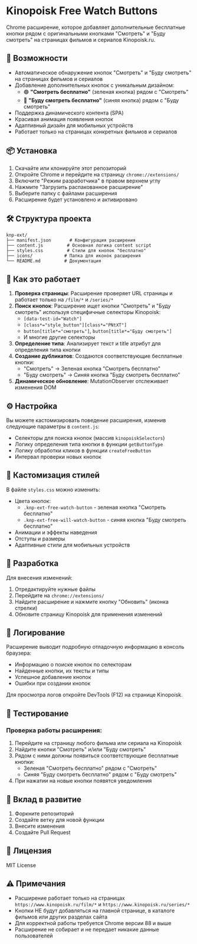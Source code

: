 # Kinopoisk Free Watch Buttons

Chrome расширение, которое добавляет дополнительные бесплатные кнопки рядом с оригинальными кнопками "Смотреть" и "Буду смотреть" на страницах фильмов и сериалов Kinopoisk.ru.

## 🚀 Возможности

- Автоматическое обнаружение кнопок "Смотреть" и "Буду смотреть" на страницах фильмов и сериалов
- Добавление дополнительных кнопок с уникальным дизайном:
  - 🟢 **"Смотреть бесплатно"** (зеленая кнопка) рядом с "Смотреть"
  - 🔵 **"Буду смотреть бесплатно"** (синяя кнопка) рядом с "Буду смотреть"
- Поддержка динамического контента (SPA)
- Красивая анимация появления кнопок
- Адаптивный дизайн для мобильных устройств
- Работает только на страницах конкретных фильмов и сериалов

## 📦 Установка

1. Скачайте или клонируйте этот репозиторий
2. Откройте Chrome и перейдите на страницу `chrome://extensions/`
3. Включите "Режим разработчика" в правом верхнем углу
4. Нажмите "Загрузить распакованное расширение"
5. Выберите папку с файлами расширения
6. Расширение будет установлено и активировано

## 🛠️ Структура проекта

```
knp-ext/
├── manifest.json       # Конфигурация расширения
├── content.js         # Основная логика content script
├── styles.css         # Стили для кнопок "бесплатно"
├── icons/            # Папка для иконок расширения
└── README.md         # Документация
```

## 🎯 Как это работает

1. **Проверка страницы**: Расширение проверяет URL страницы и работает только на `/film/*` и `/series/*`
2. **Поиск кнопок**: Расширение ищет кнопки "Смотреть" и "Буду смотреть" используя специфичные селекторы Kinopoisk:
   - `[data-test-id="Watch"]`
   - `[class*="style_button"][class*="PNtXT"]`
   - `button[title*="смотреть"]`, `button[title*="Буду смотреть"]`
   - И многие другие селекторы
3. **Определение типа**: Анализирует текст и title атрибут для определения типа кнопки
4. **Создание дубликатов**: Создаются соответствующие бесплатные кнопки:
   - "Смотреть" → Зеленая кнопка "Смотреть бесплатно"
   - "Буду смотреть" → Синяя кнопка "Буду смотреть бесплатно"
5. **Динамическое обновление**: MutationObserver отслеживает изменения DOM

## ⚙️ Настройка

Вы можете кастомизировать поведение расширения, изменив следующие параметры в `content.js`:

- Селекторы для поиска кнопок (массив `kinopoiskSelectors`)
- Логику определения типа кнопки в функции `getButtonType`
- Логику обработки кликов в функции `createFreeButton`
- Интервал проверки новых кнопок

## 🎨 Кастомизация стилей

В файле `styles.css` можно изменить:

- Цвета кнопок:
  - `.knp-ext-free-watch-button` - зеленая кнопка "Смотреть бесплатно"
  - `.knp-ext-free-will-watch-button` - синяя кнопка "Буду смотреть бесплатно"
- Анимации и эффекты наведения
- Отступы и размеры
- Адаптивные стили для мобильных устройств

## 🔧 Разработка

Для внесения изменений:

1. Отредактируйте нужные файлы
2. Перейдите на `chrome://extensions/`
3. Найдите расширение и нажмите кнопку "Обновить" (иконка стрелки)
4. Обновите страницу Kinopoisk для применения изменений

## 📝 Логирование

Расширение выводит подробную отладочную информацию в консоль браузера:

- Информацию о поиске кнопок по селекторам
- Найденные кнопки, их тексты и типы
- Успешное добавление кнопок
- Ошибки при создании кнопок

Для просмотра логов откройте DevTools (F12) на странице Kinopoisk.

## 🧪 Тестирование

### Проверка работы расширения:

1. Перейдите на страницу любого фильма или сериала на Kinopoisk
2. Найдите кнопки "Смотреть" и/или "Буду смотреть"
3. Рядом с ними должны появиться соответствующие бесплатные кнопки:
   - Зеленая "Смотреть бесплатно" рядом с "Смотреть"
   - Синяя "Буду смотреть бесплатно" рядом с "Буду смотреть"
4. При нажатии на новые кнопки появятся уведомления

## 🤝 Вклад в развитие

1. Форкните репозиторий
2. Создайте ветку для новой функции
3. Внесите изменения
4. Создайте Pull Request

## 📄 Лицензия

MIT License

## ⚠️ Примечания

- Расширение работает только на страницах `https://www.kinopoisk.ru/film/*` и `https://www.kinopoisk.ru/series/*`
- Кнопки НЕ будут добавляться на главной странице, в каталоге фильмов или других разделах сайта
- Для корректной работы требуется Chrome версии 88 и выше
- Расширение не собирает и не передает никакие данные пользователей
